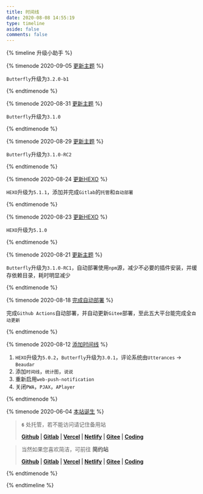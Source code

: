 ```yaml
---
title: 时间线
date: 2020-08-08 14:55:19
type: timeline
aside: false
comments: false
---
```


{% timeline 升级小助手 %}

{% timenode 2020-09-05 [更新主题](/butterfly) %}

`Butterfly`升级为`3.2.0-b1`

{% endtimenode %}

{% timenode 2020-08-31 [更新主题](/butterfly) %}

`Butterfly`升级为`3.1.0`

{% endtimenode %}

{% timenode 2020-08-29 [更新主题](/butterfly) %}

`Butterfly`升级为`3.1.0-RC2`

{% endtimenode %}

{% timenode 2020-08-24 [更新HEXO](/butterfly) %}

`HEXO`升级为`5.1.1`，添加并完成`Gitlab`的`托管`和`自动部署`

{% endtimenode %}

{% timenode 2020-08-23 [更新HEXO](/butterfly) %}

`HEXO`升级为`5.1.0`

{% endtimenode %}

{% timenode 2020-08-21 [更新主题](/butterfly) %}

`Butterfly`升级为`3.1.0-RC1`，自动部署使用`npm`源，减少不必要的插件安装，并缓存依赖目录，耗时明显减少

{% endtimenode %}

{% timenode 2020-08-18 [完成自动部署](/butterfly) %}

完成`Github Actions`自动部署，并自动更新`Gitee`部署，至此五大平台能完成全`自动更新`

{% endtimenode %}

{% timenode 2020-08-12 [添加时间线](/butterfly) %}

1. `HEXO`升级为`5.0.2`，`Butterfly`升级为`3.0.1`，评论系统由`Utterances` -> `Beaudar`
2. 添加`时间线`，`统计图`，`说说`
3. 重新启用`web-push-notification`
4. 关闭`PWA`，`PJAX`，`APlayer`

{% endtimenode %}

{% timenode 2020-06-04 [本站诞生](/butterfly) %}

> **`6`** 处托管，若不能访问请记住备用站
>
> **[Github](https://ccknbc.github.io/butterfly/) | [Gitlab](https://ccknbc.gitlab.io/butterfly/) | [Vercel](https://butterfly-ccknbc.now.sh/) | [Netlify](https://butterfly-ccknbc.netlify.app/) | [Gitee](https://ccknbc.gitee.io/butterfly/) | [Coding](https://y0znz6.coding-pages.com/)**

> 当然如果您喜欢简洁，可前往 **简约站**
>
> **[Github](https://ccknbc.github.io/yun/) | [Gitlab](https://ccknbc.gitlab.io/yun/) | [Vercel](https://yun-ccknbc.now.sh/) | [Netlify](https://yun-ccknbc.netlify.app/) | [Gitee](https://ccknbc.gitee.io/yun/) | [Coding](https://8dx09s.coding-pages.com/)**

{% endtimenode %}

{% endtimeline %}